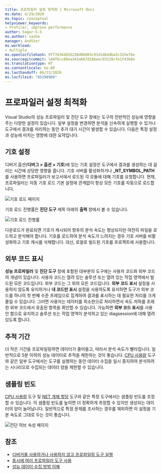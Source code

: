 ```yaml
---
title: 프로파일러 설정 최적화 | Microsoft Docs
ms.date: 4/29/2020
ms.topic: conceptual
helpviewer_keywords:
- Profiler, improve performance
author: Sagar-S-S
ms.author: sashe
manager: AndSter
ms.workload:
- multiple
ms.openlocfilehash: 9ff76364026230d08d03c91d14bddba3c325e7be
ms.sourcegitcommit: 1d4f6cc80ea343a667d16beec03220cfe1f43b8e
ms.translationtype: HT
ms.contentlocale: ko-KR
ms.lasthandoff: 06/23/2020
ms.locfileid: "85290988"
---
```

# <a name="optimizing-profiler-settings"></a>프로파일러 설정 최적화

Visual Studio의 성능 프로파일러 및 진단 도구 창에는 도구의 전반적인 성능에 영향을 주는 다양한 설정이 있습니다. 일부 설정을 변경하면 분석을 신속하게 실행할 수 있거나 도구에서 결과를 처리하는 동안 추가 대기 시간이 발생할 수 있습니다. 다음은 특정 설정과 성능에 미치는 영향에 대한 요약입니다.

## <a name="symbol-settings"></a>기호 설정

디버거 옵션(**디버그 > 옵션 > 기호**)에 있는 기호 설정은 도구에서 결과를 생성하는 데 걸리는 시간에 상당한 영향을 줍니다. 기호 서버를 활성화하거나 **_NT_SYMBOL_PATH**를 사용하면 프로파일러가 보고서에서 로드된 각 모듈에 대해 기호를 요청합니다. 현재, 프로파일러는 자동 기호 로드 기본 설정에 관계없이 항상 모든 기호를 자동으로 로드합니다.

![기호 로드 페이지](../profiling/media/symbolloading.png "기호 로드")

기호 로드 진행률은 **진단 도구** 제목 아래의 **출력** 창에서 볼 수 있습니다.

![기호 로드 진행률](../profiling/media/symbolloadingprogress.png "기호 로드 진행률")

다운로드가 완료되면 기호가 캐시되어 향후의 분석 속도는 향상되지만 여전히 파일을 로드하고 분석해야 합니다. 기호를 로드하여 분석 속도가 느려지는 경우 기호 서버를 비활성화하고 기호 캐시를 삭제합니다. 대신, 로컬로 빌드된 기호를 프로젝트에 사용합니다.

## <a name="show-external-code"></a>외부 코드 표시

**성능 프로파일러** 및 **진단 도구** 창에 포함된 대부분의 도구에는 사용자 코드와 외부 코드의 개념이 있습니다. 사용자 코드는 열려 있는 솔루션 또는 열려 있는 작업 영역에서 빌드된 모든 코드입니다. 외부 코드는 그 외의 모든 코드입니다. **외부 코드 표시** 설정을 사용하지 않도록 유지하거나 **내 코드만 표시** 설정을 사용하도록 유지하면 도구가 외부 코드를 하나의 첫 번째 수준 프레임으로 집계하여 결과를 표시하는 데 필요한 처리를 크게 줄일 수 있습니다. 그러면 사용자는 데이터를 최소한으로 처리하면서 속도 저하를 초래한 외부 코드에서 호출된 항목을 확인할 수 있습니다. 가능하면 **외부 코드 표시**를 사용 안 함으로 유지하고 솔루션 또는 작업 영역이 분석하고 있는 diagsession에 대해 열려 있도록 합니다.

## <a name="trace-duration"></a>추적 기간

더 작은 기간을 프로파일링하면 데이터가 줄어들고, 따라서 분석 속도가 빨라집니다. 일반적으로 5분 이하의 성능 데이터로 추적을 제한하는 것이 좋습니다. [CPU 사용량](../profiling/cpu-usage.md) 도구와 같은 일부 도구에서는 도구를 실행하는 동안 데이터 수집을 일시 중지하여 분석하려는 시나리오로 수집되는 데이터 양을 제한할 수 있습니다.

## <a name="sampling-frequency"></a>샘플링 빈도

[CPU 사용량](../profiling/cpu-usage.md) 도구 및 [NET 개체 할당](../profiling/dotnet-alloc-tool.md) 도구와 같은 특정 도구에서는 샘플링 빈도를 조정할 수 있습니다. 이 샘플링 빈도를 높이면 더 정확하게 측정할 수 있지만 생성되는 데이터의 양이 늘어납니다. 일반적으로 특정 문제를 조사하는 경우를 제외하면 이 설정을 기본 속도로 그대로 두는 것이 좋습니다.

![진단 허브 속성 페이지](../profiling/media/diaghubpropertiespage.png "진단 허브 속성 페이지")

## <a name="see-also"></a>참조

- [디버거를 사용하거나 사용하지 않고 프로파일링 도구 실행](../profiling/running-profiling-tools-with-or-without-the-debugger.md)
- [동시에 여러 프로파일러 도구 사용](../profiling/use-multiple-profiler-tools-simultaneously.md)
- [성능 데이터 수집 방법 이해](../profiling/understanding-performance-collection-methods-perf-profiler.md)
